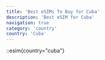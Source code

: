 ```yaml
---
title: 'Best eSIMs To Buy for Cuba'
description: 'Best eSIM for Cuba'
navigation: true
category: 'country'
country: 'Cuba'
---
```


::esim{country="cuba"}
